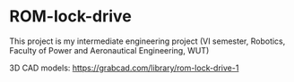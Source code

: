 # ROM-lock-drive

This project is my intermediate engineering project (VI semester, Robotics, Faculty of Power and Aeronautical Engineering, WUT)

3D CAD models: https://grabcad.com/library/rom-lock-drive-1
